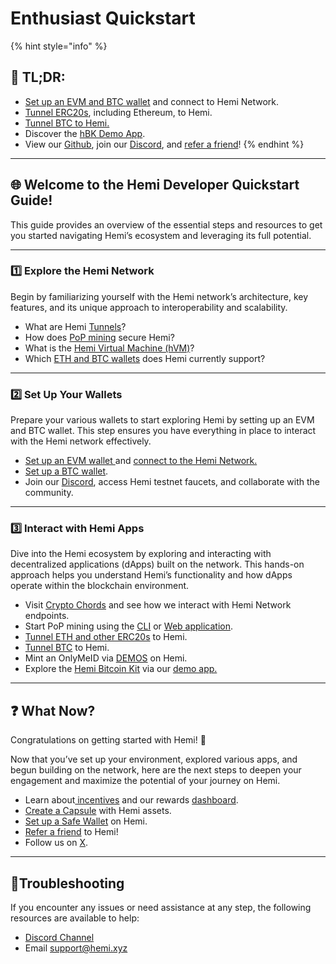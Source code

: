 # Enthusiast Quickstart

{% hint style="info" %}
## 📜 **TL;DR:**

* [Set up an EVM and BTC wallet](../../foundational-topics/wallet-support.md) and connect to Hemi Network.
* [Tunnel ERC20s](../../how-to-tutorials/using-hemi/tunnel-from-ethereum/), including Ethereum, to Hemi.
* [Tunnel BTC to Hemi.](../../how-to-tutorials/using-hemi/tunnel-from-bitcoin/)
* Discover the [hBK Demo App](../../how-to-tutorials/developing-on-hemi/hvm-and-hbk/using-the-hbk-demo-app.md).
* View our [Github](https://github.com/hemilabs), join our [Discord](https://discord.gg/hemixyz), and [refer a friend](https://points.absinthe.network/hemi/start)!
{% endhint %}

***

## 🌐 **Welcome to the Hemi Developer Quickstart Guide!**&#x20;

This guide provides an overview of the essential steps and resources to get you started navigating Hemi’s ecosystem and leveraging its full potential.

***

### 1️⃣ Explore the Hemi Network

Begin by familiarizing yourself with the Hemi network’s architecture, key features, and its unique approach to interoperability and scalability.&#x20;

* What are Hemi [Tunnels](../../foundational-topics/the-architecture/tunneling/)?
* How does [PoP mining](../../foundational-topics/the-architecture/proof-of-proof/pop-mining.md) secure Hemi?
* What is the [Hemi Virtual Machine (hVM)](../../building-bitcoin-apps/hemi-virtual-machine-hvm/)?
* Which [ETH and BTC wallets](../../foundational-topics/wallet-support.md) does Hemi currently support?

***

### 2️⃣ Set Up Your Wallets

Prepare your various wallets to start exploring Hemi by setting up an EVM and BTC wallet. This step ensures you have everything in place to interact with the Hemi network effectively.

* [Set up an EVM wallet ](../../how-to-tutorials/tutorials/metamask-wallet-setup.md)and [connect to the Hemi Network.](../network-details.md)
* [Set up a BTC wallet](../../how-to-tutorials/using-hemi/wallet-setup/btc-wallet-setup/).
* Join our [Discord](https://discord.gg/hemixyz), access Hemi testnet faucets, and collaborate with the community.

***

### 3️⃣ Interact with Hemi Apps

Dive into the Hemi ecosystem by exploring and interacting with decentralized applications (dApps) built on the network. This hands-on approach helps you understand Hemi’s functionality and how dApps operate within the blockchain environment.

* Visit [Crypto Chords](https://cryptochords.hemi.xyz) and see how we interact with Hemi Network endpoints.
* Start PoP mining using the [CLI](../../how-to-tutorials/using-hemi/pop-mining/setup-part-1.md) or [Web application](../../how-to-tutorials/using-hemi/pop-mining/web-based-pop-miner.md).
* [Tunnel ETH and other ERC20s](../../how-to-tutorials/using-hemi/tunnel-from-ethereum/) to Hemi.
* [Tunnel BTC](../../how-to-tutorials/using-hemi/tunnel-from-bitcoin/) to Hemi.
* Mint an OnlyMeID via [DEMOS](https://app.demos.global) on Hemi.
* Explore the [Hemi Bitcoin Kit](../../how-to-tutorials/developing-on-hemi/hvm-and-hbk/using-the-hbk-demo-app.md) via our [demo app.](https://bitcoin-kit.hemi.xyz)

***

## ❓ What Now?

Congratulations on getting started with Hemi! 🎉&#x20;

Now that you’ve set up your environment, explored various apps, and begun building on the network, here are the next steps to deepen your engagement and maximize the potential of your journey on Hemi.

* Learn about[ incentives](../../incentives/incentives.md) and our rewards [dashboard](https://points.absinthe.network/hemi/start).
* [Create a Capsule](../../how-to-tutorials/using-hemi/developer-tooling/create-a-capsule.md) with Hemi assets.
* [Set up a Safe Wallet](../../how-to-tutorials/tutorials/set-up-a-safe-wallet.md) on Hemi.
* [Refer a friend](https://points.absinthe.network/hemi/start) to Hemi!
* Follow us on [X](https://x.com/hemi_xyz).

***

## 📐Troubleshooting

If you encounter any issues or need assistance at any step, the following resources are available to help:

* [Discord Channel](https://discord.com/channels/1202677849887080508/1217860733820469298)
* Email [support@hemi.xyz](mailto:support@hemi.xyz)
